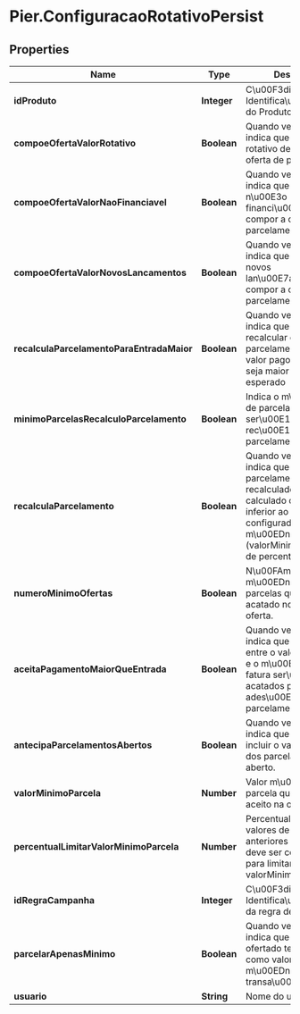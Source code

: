 # Pier.ConfiguracaoRotativoPersist

## Properties
Name | Type | Description | Notes
------------ | ------------- | ------------- | -------------
**idProduto** | **Integer** | C\u00F3digo de Identifica\u00E7\u00E3o do Produto (idProduto). | [optional] 
**compoeOfertaValorRotativo** | **Boolean** | Quando verdadeiro, indica que o valor do rotativo deve compor a oferta de parcelamento. | [optional] 
**compoeOfertaValorNaoFinanciavel** | **Boolean** | Quando verdadeiro, indica que o valor n\u00E3o financi\u00E1vel deve compor a oferta de parcelamento. | [optional] 
**compoeOfertaValorNovosLancamentos** | **Boolean** | Quando verdadeiro, indica que o valor de novos lan\u00E7amentos deve compor a oferta de parcelamento | [optional] 
**recalculaParcelamentoParaEntradaMaior** | **Boolean** | Quando verdadeiro, indica que deve recalcular o parcelamento caso o valor pago de entrada seja maior que o valor esperado | [optional] 
**minimoParcelasRecalculoParcelamento** | **Boolean** | Indica o m\u00EDnimo de parcelas que ser\u00E1 acatado no rec\u00E1lculo do parcelamento. | [optional] 
**recalculaParcelamento** | **Boolean** | Quando verdadeiro, indica que o parcelamento deve ser recalculado caso o valor calculado da oferta seja inferior ao valor configurado m\u00EDnimo da parcela (valorMinimoParcela) e de percentual aberto | [optional] 
**numeroMinimoOfertas** | **Boolean** | N\u00FAmero m\u00EDnimo de parcelas que ser\u00E1 acatado no recalculo da oferta. | [optional] 
**aceitaPagamentoMaiorQueEntrada** | **Boolean** | Quando verdadeiro, indica que valores pagos entre o valor da entrada e o m\u00EDnimo da fatura ser\u00E3o acatados para a ades\u00E3o ao parcelamento | [optional] 
**antecipaParcelamentosAbertos** | **Boolean** | Quando verdadeiro, indica que deve-se incluir o valor presente dos parcelamentos em aberto. | [optional] 
**valorMinimoParcela** | **Number** | Valor m\u00EDnimo da parcela que deve ser aceito na oferta. | [optional] 
**percentualLimitarValorMinimoParcela** | **Number** | Percentual sobre os valores de parcelamento anteriores em aberto que deve ser considerado para limitar valorMinimoParcela. | [optional] 
**idRegraCampanha** | **Integer** | C\u00F3digo de Identifica\u00E7\u00E3o da regra de campanha. | [optional] 
**parcelarApenasMinimo** | **Boolean** | Quando verdadeiro, indica que parcelamento ofertado ter\u00E1 como valor base o valor m\u00EDnimo das transa\u00E7\u00F5es. | [optional] 
**usuario** | **String** | Nome do usu\u00E1rio | [optional] 


